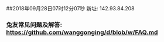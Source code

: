 ##2018年09月28日07时12分07秒 新址: 142.93.84.208
### 兔友常见问题及解答: https://github.com/wanggonging/d/blob/w/FAQ.md

